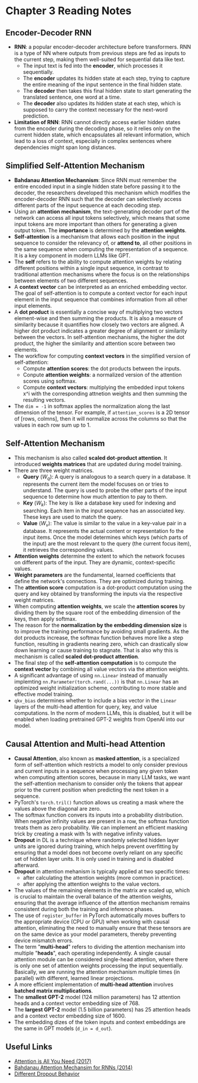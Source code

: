 # Chapter 3 Reading Notes

## Encoder-Decoder RNN
- **RNN**: a popular encoder-decoder architecture before transformers. RNN is a type of NN where outputs from previous steps are fed as inputs to the current step, making them well-suited for sequential data like text.
    - The input text is fed into the **encoder**, which processes it sequentially. 
    - The **encoder** updates its hidden state at each step, trying to capture the entire meaning of the input sentence in the final hidden state.
    - The **decoder** then takes this final hidden state to start generating the translated sentence, one word at a time.
    - The **decoder** also updates its hidden state at each step, which is supposed to carry the context necessary for the next-word prediction.
 - **Limitation of RNN**: RNN cannot directly access earlier hidden states from the encoder during the decoding phase, so it relies only on the current hidden state, which encapsulates all relevant information, which lead to a loss of context, especially in complex sentences where dependencies might span long distances.

## Simplified Self-Attention Mechanism
- **Bahdanau Attention Mechannism**: Since RNN must remember the entire encoded input in a single hidden state before passing it to the decoder, the researchers developed this mechanism which modifies the encoder-decoder RNN such that the decoder can selectively access different parts of the input sequence at each decoding step.
- Using an **attention mechanism**, the text-generating decoder part of the network can access all input tokens selectively, which means that some input tokens are more important than others for generating a given output token. The **importance** is determined by the **attention weights**.
- **Self-attention** is a mechanism that allows each position in the input sequence to consider the relevancy of, or **attend to**, all other positions in the same sequence when computing the representation of a sequence. It is a key component in modern LLMs like GPT.
- The **self** refers to the ability to compute attention weights by relating different positions within a single input sequence, in contrast to traditional attention mechanisms where the focus is on the relationships between elements of two different sequences.
- A **context vector** can be interpreted as an enriched embedding vector. The goal of self-attention is to compute a context vector for each input element in the input sequence that combines information from all other input elements.
- A **dot product** is essentially a concise way of multiplying two vectors element-wise and then summing the products. It is also a measure of similarity because it quantifies how closely two vectors are aligned. A higher dot product indicates a greater degree of alignment or similarity between the vectors. In self-attention mechanisms, the higher the dot product, the higher the similarity and attention score between two elements.
- The workflow for computing **context vectors** in the simplified version of self-attention:
    - Compute **attention scores**: the dot products between the inputs.
    - Conpute **attention weights**: a normalized version of the attention scores using softmax.
    - Compute **context vectors**: multiplying the embedded input tokens x^i with the corresponding attnetion weights and then summing the resulting vectors.
- The `dim = -1` in softmax applies the normalization along the last dimension of the tensor. For example, if `attention_scores` is a 2D tensor of [rows, colmns], then it will normalize across the columns so that the values in each row sum up to 1.

## Self-Attention Mechanism
- This mechanism is also called **scaled dot-product attention**. It introduced **weights matrices** that are updated during model training.
- There are three weight matrices.
    - **Query** ($W_q$): A query is analogous to a search query in a database. It represents the current item the model focuses on or tries to understand. The query is used to probe the other parts of the input sequence to determine how much attention to pay to them.
    - **Key** ($W_k$): The key is like a database key used for indexing and searching. Each item in the input sequence has an associated key. These keys are used to match the query.
    - **Value** ($W_v$): The value is similar to the value in a key-value pair in a database. It represents the actual content or representation fo the input items. Once the model determines which keys (which parts of the input) are the most relevant to the query (the current focus item), it retrieves the corresponding values.
- **Attention weights** determine the extent to which the network focuses on different parts of the input. They are dynamic, context-specific values.
- **Weight parameters** are the fundamental, learned coefficients that define the network's connections. They are optimized during training.
- The **attention score** computation is a dot-product computation using the query and key obtained by transforming the inputs via the respective weight matrices.
- When computing **attention weights**, we scale the **attention scores** by dividing them by the square root of the embedding dimension of the keys, then apply softmax.
- The reason for the **normalization by the embedding dimension size** is to improve the training performance by avoiding small gradients. As the dot products increase, the softmax function behaves more like a step function, resulting in gradients nearing zero, which can drastically slow down learning or cause training to stagnate. That is also why this is mechanism is called **scaled dot-product attention**.
- The final step of the **self-attention computation** is to compute the **context vector** by combining all value vectors via the attention weights.
- A significant advantage of using `nn.Linear` instead of manually implemting `nn.Parameter(torch.rand(...))` is that `nn.Linear` has an optimized weight initialization scheme, contributing to more stable and effective model training.
- `qkv_bias` determines whether to include a bias vector in the `Linear` layers of the multi-head attention for query, key, and value computations. In the norm of modern LLMs, this is disabled, but it will be enabled when loading pretrained GPT-2 weights from OpenAI into our model.

## Causal Attention and Multi-head Attention
- **Causal Attention**, also known as **masked attention**, is a specialized form of self-attention which restricts a model to only consider previous and current inputs in a sequence when processing any given token when computing attention scores, because in many LLM tasks, we want the self-attention mechanism to consider only the tokens that appear prior to the current position when predicting the next token in a sequence.
- PyTorch's `torch.tril()` function allows us creating a mask where the values above the diagonal are zero.
- The softmax function convers its inputs into a probability distribution. When negative infinity values are present in a row, the softmax function treats them as zero probability. We can implement an efficient masking trick by creating a mask with 1s with negative infinity values.
- **Dropout** in DL is a technique where randomly selected hidden layer units are ignored during training, which helps prevent overfitting by ensuring that a model does not become overly reliant on any specific set of hidden layer units. It is only used in training and is disabled afterward.
- **Dropout** in attention mehanism is typically applied at two specific times:
    - after calculating the attention weights (more common in practice).
    - after applying the attention weights to the value vectors.
- The values of the remaining elements in the matrix are scaled up, which is crucial to maintain the overall balance of the attention weights, ensuring that the average influence of the attention mechanism remains consistent during both the training and inference phases.
- The use of `register_buffer` in PyTorch automatically moves buffers to the appropriate device (CPU or GPU) when working with causal attention, eliminating the need to manually ensure that these tensors are on the same device as your model parameters, thereby preventing device mismatch errors.
- The term "**multi-head**" refers to dividing the attention mechanism into multiple "**heads**", each operating independently. A single causal attention module can be considered single-head attention, where there is only one set of attention weights processing the input sequentially. Basically, we are running the attention mechanism multiple times (in parallel) with different, learned linear projections.
- A more efficient implementation of **multi-head attention** involves **batched matrix multiplications**.
- The **smallest GPT-2** model (124 million parameters) has 12 attention heads and a context vector embedding size of 768.
- The **largest GPT-2** model (1.5 billion parameters) has 25 attention heads and a context vector embedding size of 1600.
- The embedding dizes of the token inputs and context embeddings are the same in GPT models (`d_in = d_out`).

## Useful Links
- [Attention is All You Need (2017)](https://arxiv.org/pdf/1706.03762)
- [Bahdanau Attention Mechansim for RNNs (2014)](https://arxiv.org/pdf/1409.0473)
- [Different Dropout Behavior](https://github.com/pytorch/pytorch/issues/121595)